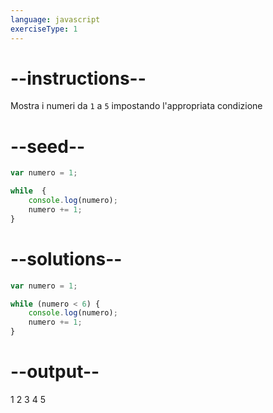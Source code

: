 ```yaml
---
language: javascript
exerciseType: 1
---
```


# --instructions--

Mostra i numeri da `1` a `5` impostando l'appropriata condizione

# --seed--

```javascript
var numero = 1;

while  {
    console.log(numero);
    numero += 1;
}
```

# --solutions--

```javascript
var numero = 1;

while (numero < 6) {
    console.log(numero);
    numero += 1;
}
```

# --output--

1
2
3
4
5
